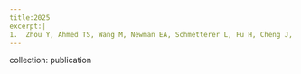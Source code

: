 ```yaml
---
title:2025
excerpt:|
1. 	Zhou Y, Ahmed TS, Wang M, Newman EA, Schmetterer L, Fu H, Cheng J, Tan B, Masked vascular structure segmentation and completion in retinal images, IEEE TMI, in press.
---
```

collection: publication
